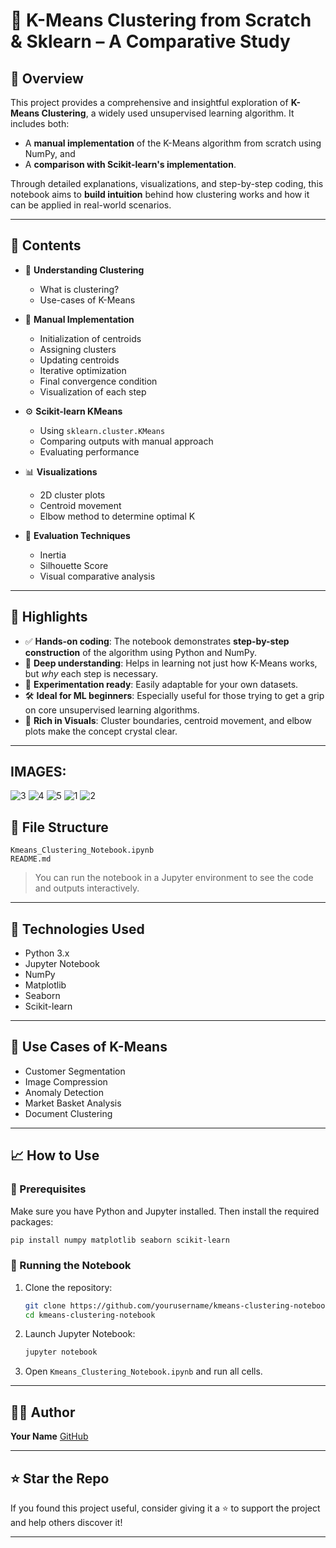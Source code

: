 # 🧠 K-Means Clustering from Scratch & Sklearn – A Comparative Study

## 📌 Overview

This project provides a comprehensive and insightful exploration of **K-Means Clustering**, a widely used unsupervised learning algorithm. It includes both:

* A **manual implementation** of the K-Means algorithm from scratch using NumPy, and
* A **comparison with Scikit-learn's implementation**.

Through detailed explanations, visualizations, and step-by-step coding, this notebook aims to **build intuition** behind how clustering works and how it can be applied in real-world scenarios.

---

## 📂 Contents

* 🔢 **Understanding Clustering**

  * What is clustering?
  * Use-cases of K-Means

* 🧮 **Manual Implementation**

  * Initialization of centroids
  * Assigning clusters
  * Updating centroids
  * Iterative optimization
  * Final convergence condition
  * Visualization of each step

* ⚙️ **Scikit-learn KMeans**

  * Using `sklearn.cluster.KMeans`
  * Comparing outputs with manual approach
  * Evaluating performance

* 📊 **Visualizations**

  * 2D cluster plots
  * Centroid movement
  * Elbow method to determine optimal K

* 🧪 **Evaluation Techniques**

  * Inertia
  * Silhouette Score
  * Visual comparative analysis

---

## 🚀 Highlights

* ✅ **Hands-on coding**: The notebook demonstrates **step-by-step construction** of the algorithm using Python and NumPy.
* 🧠 **Deep understanding**: Helps in learning not just how K-Means works, but *why* each step is necessary.
* 🧪 **Experimentation ready**: Easily adaptable for your own datasets.
* 🛠 **Ideal for ML beginners**: Especially useful for those trying to get a grip on core unsupervised learning algorithms.
* 📸 **Rich in Visuals**: Cluster boundaries, centroid movement, and elbow plots make the concept crystal clear.

---
## IMAGES:

![3](https://github.com/user-attachments/assets/efb65f9f-9e72-4cea-bcfc-88d0c1e41c8a)
![4](https://github.com/user-attachments/assets/711af7f7-0b7f-429c-8fdd-43364736d208)
![5](https://github.com/user-attachments/assets/8ed2d3b1-5878-4e38-85ab-2196a2705703)
![1](https://github.com/user-attachments/assets/d911f695-afb0-4a65-9278-46de81fca0bc)
![2](https://github.com/user-attachments/assets/19436d1a-af0e-45cd-817b-9f02be300adf)

## 📁 File Structure

```
Kmeans_Clustering_Notebook.ipynb
README.md
```

> You can run the notebook in a Jupyter environment to see the code and outputs interactively.

---

## 🧰 Technologies Used

* Python 3.x
* Jupyter Notebook
* NumPy
* Matplotlib
* Seaborn
* Scikit-learn

---

## 📌 Use Cases of K-Means

* Customer Segmentation
* Image Compression
* Anomaly Detection
* Market Basket Analysis
* Document Clustering

---


## 📈 How to Use

### 🔧 Prerequisites

Make sure you have Python and Jupyter installed. Then install the required packages:

```bash
pip install numpy matplotlib seaborn scikit-learn
```

### 🚀 Running the Notebook

1. Clone the repository:

   ```bash
   git clone https://github.com/yourusername/kmeans-clustering-notebook.git
   cd kmeans-clustering-notebook
   ```
2. Launch Jupyter Notebook:

   ```bash
   jupyter notebook
   ```
3. Open `Kmeans_Clustering_Notebook.ipynb` and run all cells.

---

## 🧑‍🎓 Author

**Your Name**
[GitHub](https://github.com/parulmishra321) 

---

## ⭐️ Star the Repo

If you found this project useful, consider giving it a ⭐️ to support the project and help others discover it!

---

